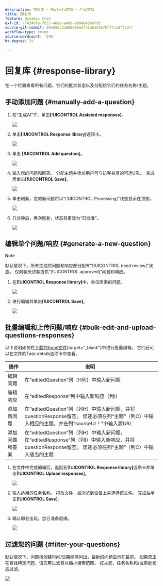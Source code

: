 ```yaml
---
description: 响应库 — Marketo文档 — 产品文档
title: 回复库
feature: Dynamic Chat
exl-id: 774346fa-f633-48e8-a489-999404b6070b
source-git-commit: 09a656c3a0d0002edfa1a61b987bff4c1dff33cf
workflow-type: tm+mt
source-wordcount: '346'
ht-degree: 2%

---
```


# 回复库 {#response-library}

在一个位置查看所有问题、它们的批准状态以及分配给它们的任务名称/主题。

## 手动添加问题 {#manually-add-a-question}

1. 在“生成AI”下，单击&#x200B;**[!UICONTROL Assisted responses]**。

   ![](assets/response-library-1.png)

1. 单击&#x200B;**[!UICONTROL Response library]**&#x200B;选项卡。

   ![](assets/response-library-2.png)

1. 单击 **[!UICONTROL Add question]**。

   ![](assets/response-library-3.png)

1. 输入您的问题和回答。 分配主题并添加用户可与访客共享的可选URL。 完成后单击&#x200B;**[!UICONTROL Save]**。

   ![](assets/response-library-4.png)

1. 单击刷新，您的新问题将以“[!UICONTROL Processing]”状态显示在顶部。

   ![](assets/response-library-5.png)

1. 几分钟后，再次刷新，状态将更改为“已批准”。

   ![](assets/response-library-6.png)

## 编辑单个问题/响应 {#generate-a-new-question}

>[!NOTE]
>
>默认情况下，所有生成的问题和响应都分配有&quot;[!UICONTROL need review]&quot;状态。 仅向聊天访客提供&quot;[!UICONTROL approved]&quot;问题和响应。

1. 在&#x200B;**[!UICONTROL Response library]**&#x200B;中，单击所需的问题。

   ![](assets/response-library-7.png)

1. 进行编辑并单击&#x200B;**[!UICONTROL Save]**。

   ![](assets/response-library-8.png)

## 批量编辑和上传问题/响应 {#bulk-edit-and-upload-questions-responses}

以下说明如何在[下载的Excel文件](/help/marketo/product-docs/demand-generation/dynamic-chat/generative-ai/question-generation.md#download-questions-and-responses){target="_blank"}中进行批量编辑。 它们还可以在文件的Task details选项卡中查看。

<table>
<thead>
  <tr>
    <th>操作</th>
    <th>说明</th>
  </tr>
</thead>
<tbody>
  <tr>
    <td>编辑问题</td>
    <td>在“editedQuestion”列（H列）中输入新问题</td>
  </tr>
  <tr>
    <td>编辑响应</td>
    <td>在“editedResponse”列中输入新响应（列I）</td>
  </tr>
  <tr>
    <td>添加新问题</td>
    <td>在“editedQuestion”列（列H）中输入新问题，并将questionResponse留空。 您还必须在列“主题”（列C）中输入相应的主题，并在列“sourceUr！”中输入源URL</td>
  </tr>
  <tr>
    <td>添加问题和答案</td>
    <td>在“editedQuestion”列（列H）中输入新问题，在“editedResponse”列（列I）中输入新响应，并将questionResponse留空。 您还必须在列“主题”（列C）中输入适当的主题</td>
  </tr>
</tbody>
</table>

1. 在文件中完成编辑后，返回到&#x200B;**[!UICONTROL Response library]**&#x200B;选项卡并单击&#x200B;**[!UICONTROL Upload responses]**。

   ![](assets/response-library-9.png)

1. 输入适用的任务名称。 拖放文件，或浏览到设备上并选择该文件。 完成后单击&#x200B;**[!UICONTROL Save]**。

   ![](assets/response-library-10.png)

1. 确认即会出现，您已准备就绪。

   ![](assets/response-library-11.png)

## 过滤您的问题 {#filter-your-questions}

默认情况下，问题按创建时间/日期顺序列出，最新的问题显示在最前。 如果您正在查找特定问题，请应用过滤器以缩小搜索范围。 按主题、任务名称和/或审批状态过滤。

![](assets/response-library-12.png)
